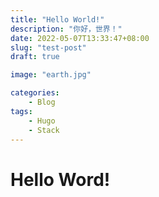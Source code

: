 ```yaml
---
title: "Hello World!"
description: "你好，世界！"
date: 2022-05-07T13:33:47+08:00
slug: "test-post"
draft: true

image: "earth.jpg"

categories:
    - Blog
tags:
    - Hugo
    - Stack
---
```

# Hello Word!

